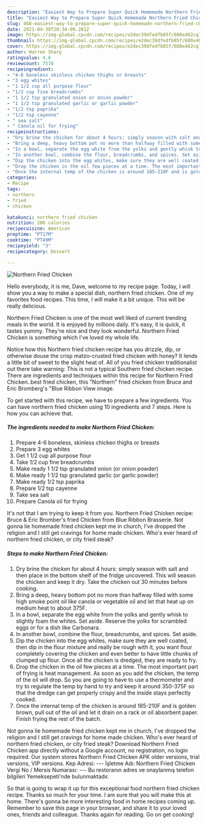 ```yaml
---
description: "Easiest Way to Prepare Super Quick Homemade Northern Fried Chicken"
title: "Easiest Way to Prepare Super Quick Homemade Northern Fried Chicken"
slug: 468-easiest-way-to-prepare-super-quick-homemade-northern-fried-chicken
date: 2021-04-30T20:34:09.281Z
image: https://img-global.cpcdn.com/recipes/e2dec39dfedfb85f/680x482cq70/northern-fried-chicken-recipe-main-photo.jpg
thumbnail: https://img-global.cpcdn.com/recipes/e2dec39dfedfb85f/680x482cq70/northern-fried-chicken-recipe-main-photo.jpg
cover: https://img-global.cpcdn.com/recipes/e2dec39dfedfb85f/680x482cq70/northern-fried-chicken-recipe-main-photo.jpg
author: Warren Sharp
ratingvalue: 4.6
reviewcount: 7578
recipeingredient:
- "4-6 boneless skinless chicken thighs or breasts"
- "3 egg whites"
- "1 1/2 cup all purpose flour"
- "1/2 cup fine breadcrumbs"
- "1 1/2 tsp granulated onion or onion powder"
- "1 1/2 tsp granulated garlic or garlic powder"
- "1/2 tsp paprika"
- "1/2 tsp cayenne"
- " sea salt"
- " Canola oil for frying"
recipeinstructions:
- "Dry brine the chicken for about 4 hours: simply season with salt and then place in the bottom shelf of the fridge uncovered. This will season the chicken and keep it dry. Take the chicken out 30 minutes before cooking."
- "Bring a deep, heavy bottom pot no more than halfway filled with some high smoke point oil like canola or vegetable oil and let that heat up on medium heat to about 375F."
- "In a bowl, separate the egg white from the yolks and gently whisk to slightly foam the whites. Set aside. Reserve the yolks for scrambled eggs or for a dish like Carbonara."
- "In another bowl, combine the flour, breadcrumbs, and spices. Set aside."
- "Dip the chicken into the egg whites, make sure they are well coated, then dip in the flour mixture and really be rough with it, you want flour completely covering the chicken and even better to have little chunks of clumped up flour. Once all the chicken is dredged, they are ready to fry."
- "Drop the chicken in the oil few pieces at a time. The most important part of frying is heat management. As soon as you add the chicken, the temp of the oil will drop. So you are going to have to use a thermometer and try to regulate the temp by hand to try and keep it around 350-375F so that the dredge can get properly crispy and the inside stays perfectly cooked."
- "Once the internal temp of the chicken is around 185-210F and is golden brown, pull out of the oil and let it drain on a rack or oil absorbent paper. Finish frying the rest of the batch."
categories:
- Recipe
tags:
- northern
- fried
- chicken

katakunci: northern fried chicken 
nutrition: 206 calories
recipecuisine: American
preptime: "PT17M"
cooktime: "PT49M"
recipeyield: "3"
recipecategory: Dessert

---
```



![Northern Fried Chicken](https://img-global.cpcdn.com/recipes/e2dec39dfedfb85f/680x482cq70/northern-fried-chicken-recipe-main-photo.jpg)

Hello everybody, it is me, Dave, welcome to my recipe page. Today, I will show you a way to make a special dish, northern fried chicken. One of my favorites food recipes. This time, I will make it a bit unique. This will be really delicious.

Northern Fried Chicken is one of the most well liked of current trending meals in the world. It is enjoyed by millions daily. It's easy, it is quick, it tastes yummy. They're nice and they look wonderful. Northern Fried Chicken is something which I've loved my whole life.

Notice how this Northern fried chicken recipe has you drizzle, dip, or otherwise douse the crisp matzo-crusted fried chicken with honey? It lends a little bit of sweet to the slight heat of. All of you fried chicken traditionalist out there take warning: This is not a typical Southern fried chicken recipe. There are ingredients and techniques within this recipe for Northern Fried Chicken..best fried chicken, this &#34;Northern&#34; fried chicken from Bruce and Eric Bromberg&#39;s &#34;Blue Ribbon View image.


To get started with this recipe, we have to prepare a few ingredients. You can have northern fried chicken using 10 ingredients and 7 steps. Here is how you can achieve that.

<!--inarticleads1-->

##### The ingredients needed to make Northern Fried Chicken:

1. Prepare 4-6 boneless, skinless chicken thighs or breasts
1. Prepare 3 egg whites
1. Get 1 1/2 cup all purpose flour
1. Take 1/2 cup fine breadcrumbs
1. Make ready 1 1/2 tsp granulated onion (or onion powder)
1. Make ready 1 1/2 tsp granulated garlic (or garlic powder)
1. Make ready 1/2 tsp paprika
1. Prepare 1/2 tsp cayenne
1. Take  sea salt
1. Prepare  Canola oil for frying


It&#39;s not that I am trying to keep it from you. Northern Fried Chicken recipe: Bruce &amp; Eric Bromber&#39;s fried Chicken from Blue Ribbon Brasserie. Not gonna lie homemade fried chicken kept me in church, I&#39;ve dropped the religion and I still get cravings for home made chicken. Who&#39;s ever heard of northern fried chicken, or city fried steak? 

<!--inarticleads2-->

##### Steps to make Northern Fried Chicken:

1. Dry brine the chicken for about 4 hours: simply season with salt and then place in the bottom shelf of the fridge uncovered. This will season the chicken and keep it dry. Take the chicken out 30 minutes before cooking.
1. Bring a deep, heavy bottom pot no more than halfway filled with some high smoke point oil like canola or vegetable oil and let that heat up on medium heat to about 375F.
1. In a bowl, separate the egg white from the yolks and gently whisk to slightly foam the whites. Set aside. Reserve the yolks for scrambled eggs or for a dish like Carbonara.
1. In another bowl, combine the flour, breadcrumbs, and spices. Set aside.
1. Dip the chicken into the egg whites, make sure they are well coated, then dip in the flour mixture and really be rough with it, you want flour completely covering the chicken and even better to have little chunks of clumped up flour. Once all the chicken is dredged, they are ready to fry.
1. Drop the chicken in the oil few pieces at a time. The most important part of frying is heat management. As soon as you add the chicken, the temp of the oil will drop. So you are going to have to use a thermometer and try to regulate the temp by hand to try and keep it around 350-375F so that the dredge can get properly crispy and the inside stays perfectly cooked.
1. Once the internal temp of the chicken is around 185-210F and is golden brown, pull out of the oil and let it drain on a rack or oil absorbent paper. Finish frying the rest of the batch.


Not gonna lie homemade fried chicken kept me in church, I&#39;ve dropped the religion and I still get cravings for home made chicken. Who&#39;s ever heard of northern fried chicken, or city fried steak? Download Northern Fried Chicken app directly without a Google account, no registration, no login required. Our system stores Northern Fried Chicken APK older versions, trial versions, VIP versions. Kep Adresi: --- İşletme Adı: Northern Fried Chicken Vergi No / Mersis Numarası: --- Bu restoranın adres ve onaylanmış telefon bilgileri Yemeksepeti&#39;nde bulunmaktadır. 

So that is going to wrap it up for this exceptional food northern fried chicken recipe. Thanks so much for your time. I am sure that you will make this at home. There's gonna be more interesting food in home recipes coming up. Remember to save this page in your browser, and share it to your loved ones, friends and colleague. Thanks again for reading. Go on get cooking!
